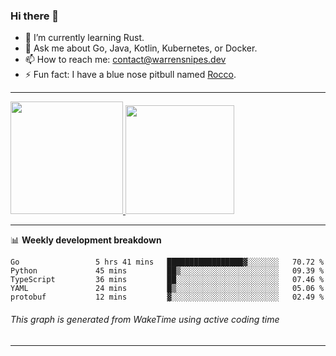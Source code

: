 ### Hi there 👋

- 🌱 I’m currently learning Rust.
- 💬 Ask me about Go, Java, Kotlin, Kubernetes, or Docker.
- 📫 How to reach me: contact@warrensnipes.dev
- ⚡ Fun fact: I have a blue nose pitbull named [Rocco](https://i.imgur.com/iLsSCKu.jpg).

-------


<a href="https://github.com/LockedThread/LockedThread">
  <img height="180em" src="https://github-readme-stats.vercel.app/api?username=LockedThread&theme=transparent&bg_color=00000000&show_icons=true&count_private=true" />
  <img height="174em" src="https://github-readme-stats.vercel.app/api/top-langs?username=LockedThread&theme=transparent&layout=compact&hide_progress=true&bg_color=00000000" />
  </a>

-------

📊 **Weekly development breakdown**
<!--START_SECTION:waka-->

```text
Go                 5 hrs 41 mins   █████████████████▓░░░░░░░   70.72 %
Python             45 mins         ██▒░░░░░░░░░░░░░░░░░░░░░░   09.39 %
TypeScript         36 mins         ██░░░░░░░░░░░░░░░░░░░░░░░   07.46 %
YAML               24 mins         █▒░░░░░░░░░░░░░░░░░░░░░░░   05.06 %
protobuf           12 mins         ▓░░░░░░░░░░░░░░░░░░░░░░░░   02.49 %
```

<!--END_SECTION:waka-->
###### *This graph is generated from WakeTime using active coding time*
-------
